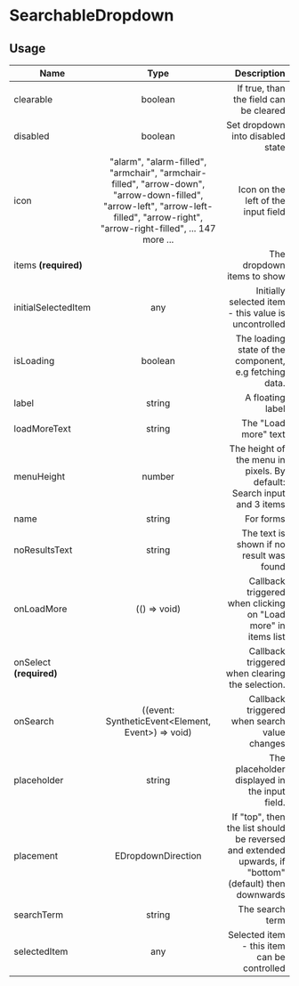 <!-- 
This is an auto-generated markdown. 
You can change it in "src/SearchableDropdown/SearchableDropdown.tsx" and run build:docs to update this file.
-->
# SearchableDropdown

## Usage
| Name        | Type           | Description  |
| ----------- |:--------------:| ------------:|
|clearable|boolean|If true, than the field can be cleared
|disabled|boolean|Set dropdown into disabled state
|icon|"alarm", "alarm-filled", "armchair", "armchair-filled", "arrow-down", "arrow-down-filled", "arrow-left", "arrow-left-filled", "arrow-right", "arrow-right-filled", ... 147 more ...|Icon on the left of the input field
|items **(required)**||The dropdown items to show
|initialSelectedItem|any|Initially selected item - this value is uncontrolled
|isLoading|boolean|The loading state of the component, e.g fetching data.
|label|string|A floating label
|loadMoreText|string|The "Load more" text
|menuHeight|number|The height of the menu in pixels. By default: Search input and 3 items
|name|string|For forms
|noResultsText|string|The text is shown if no result was found
|onLoadMore|(() => void)|Callback triggered when clicking on "Load more" in items list
|onSelect **(required)**||Callback triggered when clearing the selection.
|onSearch|((event: SyntheticEvent<Element, Event>) => void)|Callback triggered when search value changes
|placeholder|string|The placeholder displayed in the input field.
|placement|EDropdownDirection|If "top", then the list should be reversed and extended upwards, if "bottom" (default) then downwards
|searchTerm|string|The search term
|selectedItem|any|Selected item - this item can be controlled
